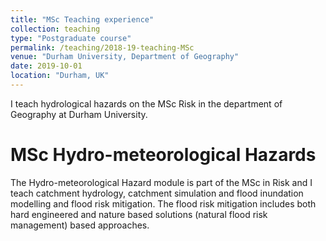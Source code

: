 ```yaml
---
title: "MSc Teaching experience"
collection: teaching
type: "Postgraduate course"
permalink: /teaching/2018-19-teaching-MSc
venue: "Durham University, Department of Geography"
date: 2019-10-01
location: "Durham, UK"
---
```

I teach hydrological hazards on the MSc Risk in the department of Geography at Durham University.

MSc Hydro-meteorological Hazards
======
The Hydro-meteorological Hazard module is part of the MSc in Risk and I teach catchment hydrology, catchment simulation and flood inundation modelling and flood risk mitigation. The flood risk mitigation includes both hard engineered and nature based solutions (natural flood risk management) based approaches.  
